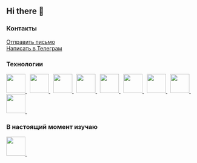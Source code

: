<link rel="stylesheet" type='text/css' href="https://cdn.jsdelivr.net/gh/devicons/devicon@latest/devicon.min.css" />

## Hi there 👋

<div id="contacts">
  <h3>Контакты</h3>
  <a href="mailto:nikita.kupriyanov.05@mail.ru">Отправить письмо</a><br>
  <a href="https://t.me/RootERXc">Написать в Телеграм</a>
</div>

<div id="technologies">
  <h3>Технологии</h3>
  <a href="https://www.google.com/search?q=html5" title="html">
    <img src="https://cdn.jsdelivr.net/gh/devicons/devicon@latest/icons/html5/html5-original.svg" width="50" />
  </a>&nbsp
  <a href="https://www.google.com/search?q=css3" title="css">
    <img src="https://cdn.jsdelivr.net/gh/devicons/devicon@latest/icons/css3/css3-original.svg" width="50" />
  </a>&nbsp
  <a href="https://www.google.com/search?q=javascript" title="javascript">
    <img src="https://cdn.jsdelivr.net/gh/devicons/devicon@latest/icons/javascript/javascript-original.svg" width="50" />
  <a>&nbsp
  <a href="https://www.google.com/search?q=php" title="php">
    <img src="https://cdn.jsdelivr.net/gh/devicons/devicon@latest/icons/php/php-original.svg" width="50" />
  </a>&nbsp
  <a href="https://www.google.com/search?q=mysql" title="mysql">
    <img src="https://cdn.jsdelivr.net/gh/devicons/devicon@latest/icons/mysql/mysql-original-wordmark.svg" width="50" />
  </a>&nbsp
  <a href="https://www.google.com/search?q=redis" title="redis">
    <img src="https://cdn.jsdelivr.net/gh/devicons/devicon@latest/icons/redis/redis-original.svg" width="50" />
  </a>&nbsp
  <a href="https://www.google.com/search?q=npm" title="npm">
    <img src="https://cdn.jsdelivr.net/gh/devicons/devicon@latest/icons/npm/npm-original-wordmark.svg" width="50" />
  </a>&nbsp
  <a href="https://www.google.com/search?q=nodejs" title="nodejs">
    <img src="https://cdn.jsdelivr.net/gh/devicons/devicon@latest/icons/nodejs/nodejs-original-wordmark.svg" width="50" />
  </a>&nbsp
  <a href="https://www.google.com/search?q=expressjs" title="expressjs">
    <img src="https://cdn.jsdelivr.net/gh/devicons/devicon@latest/icons/express/express-original.svg" width="50" />
  </a>&nbsp
</div>

<div id="technologies">
  <h3>В настоящий момент изучаю</h3>
  <a href="https://www.google.com/search?q=html5" title="html">
    <img src="https://cdn.jsdelivr.net/gh/devicons/devicon@latest/icons/typescript/typescript-original.svg" width="50" />
  </a>&nbsp
</div>

<!--
**RootERXc/RootERXc** is a ✨ _special_ ✨ repository because its `README.md` (this file) appears on your GitHub profile.

Here are some ideas to get you started:

- 🔭 I’m currently working on ...
- 🌱 I’m currently learning ...
- 👯 I’m looking to collaborate on ...
- 🤔 I’m looking for help with ...
- 💬 Ask me about ...
- 📫 How to reach me: ...
- 😄 Pronouns: ...
- ⚡ Fun fact: ...
-->
